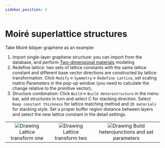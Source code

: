 ```yaml
---
sidebar_position: 4
---
```


# Moiré superlattice structures

Take Moiré bilayer graphene as an example:

1. Import single-layer graphene structure: you can import from the database, and perform [Two-dimensional materials](/en/next/Q-Studio/建模示例/qstudio_example_2d) modeling
2. Redefine lattice: two sets of lattice constants with the same lattice constant and different base vector directions are constructed by lattice transformation. Click `Modify`→ `Symmetry`→ `Redefine Lattice`, set scaling matrix Parameters in the pop-up window (you need to calculate the change relative to the primitive vector);
3. Structure combination: Click `Build`→ `Build Heterostructure` in the menu bar, add structures in turn and select C for stacking direction. Select `Keep constant thickness` for lattice matching method and `2D materials` for stacking style. Set a proper buffer region distance between layers and select the new lattice constant in the detail settings.

<table><tr>
    <td> 
        <center>
            <img src={require('../nested/qstudio_example_moire1.png').default} alt="Drawing" />
            <font>Lattice transform one</font>
        </center>
    </td>
    <td> 
        <center>
            <img src={require('../nested/qstudio_example_moire2.png').default} alt="Drawing" />
            <font>Lattice transform two</font>
        </center>
    </td>
    <td> 
        <center>
            <img src={require('../nested/qstudio_example_moire3.png').default} alt="Drawing" />
            <font>Build heterojunctions and set parameters</font>
        </center>
    </td>
</tr></table>

